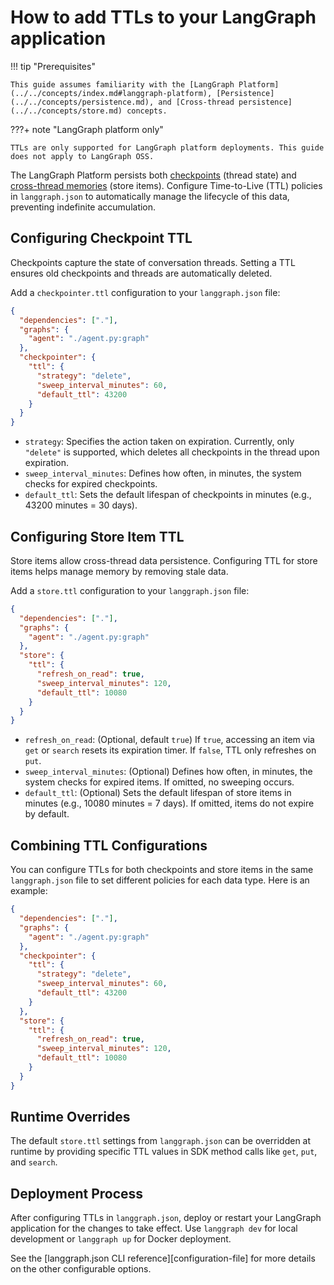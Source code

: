 # How to add TTLs to your LangGraph application

!!! tip "Prerequisites"

    This guide assumes familiarity with the [LangGraph Platform](../../concepts/index.md#langgraph-platform), [Persistence](../../concepts/persistence.md), and [Cross-thread persistence](../../concepts/store.md) concepts.

???+ note "LangGraph platform only"
    
    TTLs are only supported for LangGraph platform deployments. This guide does not apply to LangGraph OSS.

The LangGraph Platform persists both [checkpoints](../../concepts/persistence.md#checkpoints) (thread state) and [cross-thread memories](../../concepts/persistence.md#memory-store) (store items). Configure Time-to-Live (TTL) policies in `langgraph.json` to automatically manage the lifecycle of this data, preventing indefinite accumulation.

## Configuring Checkpoint TTL

Checkpoints capture the state of conversation threads. Setting a TTL ensures old checkpoints and threads are automatically deleted.

Add a `checkpointer.ttl` configuration to your `langgraph.json` file:

```json
{
  "dependencies": ["."],
  "graphs": {
    "agent": "./agent.py:graph"
  },
  "checkpointer": {
    "ttl": {
      "strategy": "delete",
      "sweep_interval_minutes": 60,
      "default_ttl": 43200 
    }
  }
}
```

*   `strategy`: Specifies the action taken on expiration. Currently, only `"delete"` is supported, which deletes all checkpoints in the thread upon expiration.
*   `sweep_interval_minutes`: Defines how often, in minutes, the system checks for expired checkpoints.
*   `default_ttl`: Sets the default lifespan of checkpoints in minutes (e.g., 43200 minutes = 30 days).

## Configuring Store Item TTL

Store items allow cross-thread data persistence. Configuring TTL for store items helps manage memory by removing stale data.

Add a `store.ttl` configuration to your `langgraph.json` file:

```json
{
  "dependencies": ["."],
  "graphs": {
    "agent": "./agent.py:graph"
  },
  "store": {
    "ttl": {
      "refresh_on_read": true,
      "sweep_interval_minutes": 120,
      "default_ttl": 10080
    }
  }
}
```

*   `refresh_on_read`: (Optional, default `true`) If `true`, accessing an item via `get` or `search` resets its expiration timer. If `false`, TTL only refreshes on `put`.
*   `sweep_interval_minutes`: (Optional) Defines how often, in minutes, the system checks for expired items. If omitted, no sweeping occurs.
*   `default_ttl`: (Optional) Sets the default lifespan of store items in minutes (e.g., 10080 minutes = 7 days). If omitted, items do not expire by default.

## Combining TTL Configurations

You can configure TTLs for both checkpoints and store items in the same `langgraph.json` file to set different policies for each data type. Here is an example:

```json
{
  "dependencies": ["."],
  "graphs": {
    "agent": "./agent.py:graph"
  },
  "checkpointer": {
    "ttl": {
      "strategy": "delete",
      "sweep_interval_minutes": 60,
      "default_ttl": 43200
    }
  },
  "store": {
    "ttl": {
      "refresh_on_read": true,
      "sweep_interval_minutes": 120,
      "default_ttl": 10080
    }
  }
}
```

## Runtime Overrides

The default `store.ttl` settings from `langgraph.json` can be overridden at runtime by providing specific TTL values in SDK method calls like `get`, `put`, and `search`.

## Deployment Process

After configuring TTLs in `langgraph.json`, deploy or restart your LangGraph application for the changes to take effect. Use `langgraph dev` for local development or `langgraph up` for Docker deployment.


See the [langgraph.json CLI reference][configuration-file] for more details on the other configurable options.


